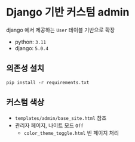 # Django 기반 커스텀 admin

django 에서 제공하는 `User` 테이블 기반으로 확장

* python: `3.11`
* django: `5.0.4`


## 의존성 설치
```
pip install -r requirements.txt
```

## 커스텀 색상

* `templates/admin/base_site.html` 참조
* 관리자 페이지, 나이트 모드 `Off`
    * `color_theme_toggle.html` 빈 페이지 처리